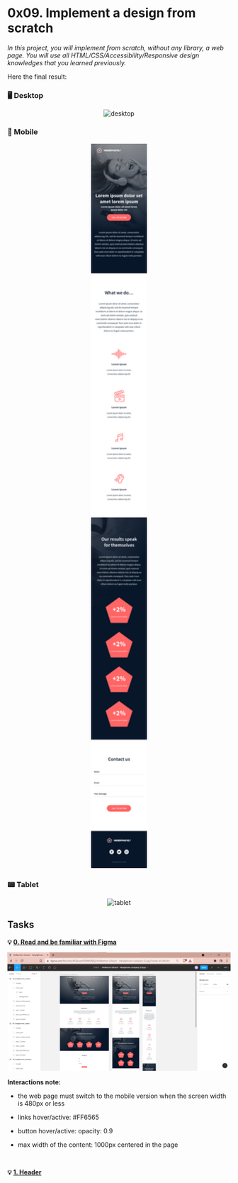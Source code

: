 # 0x09. Implement a design from scratch

*In this project, you will implement from scratch, without any library, a web page. You will use all HTML/CSS/Accessibility/Responsive design knowledges that you learned previously.*

Here the final result:

### :desktop_computer: Desktop

<p align="center">
    <img src="img/01_headphones_desktop@2x.png" alt="desktop" width="25%" />
</p>

### :iphone: Mobile

<p align="center">
    <img src="img/01_headphones_mobile@2x.png" alt="mobile" width="25%" />
</p>

### :pager: Tablet

<p align="center">
    <img src="img/01_headphones_tablet@2x.png" alt="tablet" width="25%" />
</p>

## Tasks
**:bulb: [0. Read and be familiar with Figma](README.md)**

![figma](img/figma.png)

**Interactions note:**

- the web page must switch to the mobile version when the screen width is 480px or less

- links hover/active: #FF6565

- button hover/active: opacity: 0.9

- max width of the content: 1000px centered in the page

<br />

**:bulb: [1. Header](README.md)**